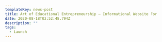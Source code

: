 ```yaml
---
templateKey: news-post
title: Art of Educational Entrepreneurship — Informational Website For Cancer Patients
date: 2020-08-18T02:52:48.794Z
description: ""
tags:
  - Launch
---
```

